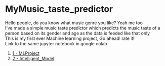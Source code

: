 # MyMusic_taste_predictor
Hello people, do you know what music genre you like? Yeah me too  
I've made a simple music taste predictor which predicts the music taste of a person based on its gender and age as the data is feeded like that only  
This is my first ever Machine learning project, Go ahead! rate it!  
Link to the same jupyter notebook in google colab
1. [1 - MLProject](https://colab.research.google.com/drive/1fDSGF5q7UGKXvXFZmyItTpyMjZpYF7pR#scrollTo=xsuzasN4EXqw)
2. [2 - Intelligent_Model](https://colab.research.google.com/drive/1cYWVA1HyDevFhcbaj8EATOnmoEqFEzA_#scrollTo=J2JuLHFaGYpN)
